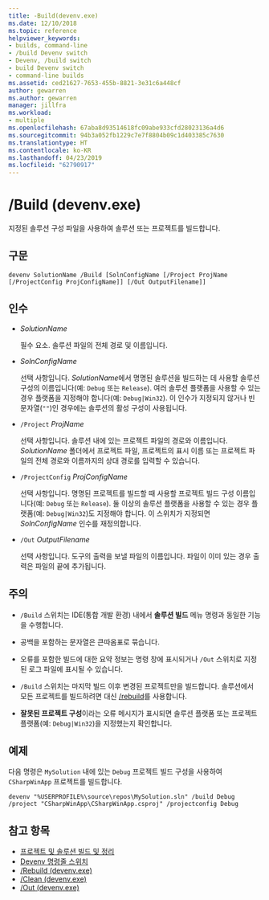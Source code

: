 ```yaml
---
title: -Build(devenv.exe)
ms.date: 12/10/2018
ms.topic: reference
helpviewer_keywords:
- builds, command-line
- /build Devenv switch
- Devenv, /build switch
- build Devenv switch
- command-line builds
ms.assetid: ced21627-7653-455b-8821-3e31c6a448cf
author: gewarren
ms.author: gewarren
manager: jillfra
ms.workload:
- multiple
ms.openlocfilehash: 67aba8d93514618fc09abe933cfd28023136a4d6
ms.sourcegitcommit: 94b3a052fb1229c7e7f8804b09c1d403385c7630
ms.translationtype: HT
ms.contentlocale: ko-KR
ms.lasthandoff: 04/23/2019
ms.locfileid: "62790917"
---
```

# <a name="build-devenvexe"></a>/Build (devenv.exe)

지정된 솔루션 구성 파일을 사용하여 솔루션 또는 프로젝트를 빌드합니다.

## <a name="syntax"></a>구문

```shell
devenv SolutionName /Build [SolnConfigName [/Project ProjName [/ProjectConfig ProjConfigName]] [/Out OutputFilename]]
```

## <a name="arguments"></a>인수

- *SolutionName*

  필수 요소. 솔루션 파일의 전체 경로 및 이름입니다.

- *SolnConfigName*

  선택 사항입니다. *SolutionName*에서 명명된 솔루션을 빌드하는 데 사용할 솔루션 구성의 이름입니다(예: `Debug` 또는 `Release`). 여러 솔루션 플랫폼을 사용할 수 있는 경우 플랫폼을 지정해야 합니다(예: `Debug|Win32`). 이 인수가 지정되지 않거나 빈 문자열(`""`)인 경우에는 솔루션의 활성 구성이 사용됩니다.

- `/Project` *ProjName*

  선택 사항입니다. 솔루션 내에 있는 프로젝트 파일의 경로와 이름입니다. *SolutionName* 폴더에서 프로젝트 파일, 프로젝트의 표시 이름 또는 프로젝트 파일의 전체 경로와 이름까지의 상대 경로를 입력할 수 있습니다.

- `/ProjectConfig` *ProjConfigName*

  선택 사항입니다. 명명된 프로젝트를 빌드할 때 사용할 프로젝트 빌드 구성 이름입니다(예: `Debug` 또는 `Release`). 둘 이상의 솔루션 플랫폼을 사용할 수 있는 경우 플랫폼(예: `Debug|Win32`)도 지정해야 합니다. 이 스위치가 지정되면 *SolnConfigName* 인수를 재정의합니다.

- `/Out` *OutputFilename*

  선택 사항입니다. 도구의 출력을 보낼 파일의 이름입니다. 파일이 이미 있는 경우 출력은 파일의 끝에 추가됩니다.

## <a name="remarks"></a>주의

- `/Build` 스위치는 IDE(통합 개발 환경) 내에서 **솔루션 빌드** 메뉴 명령과 동일한 기능을 수행합니다.

- 공백을 포함하는 문자열은 큰따옴표로 묶습니다.

- 오류를 포함한 빌드에 대한 요약 정보는 명령 창에 표시되거나 `/Out` 스위치로 지정된 로그 파일에 표시될 수 있습니다.

- `/Build` 스위치는 마지막 빌드 이후 변경된 프로젝트만을 빌드합니다. 솔루션에서 모든 프로젝트를 빌드하려면 대신 [/rebuild](../../ide/reference/rebuild-devenv-exe.md)를 사용합니다.

- **잘못된 프로젝트 구성**이라는 오류 메시지가 표시되면 솔루션 플랫폼 또는 프로젝트 플랫폼(예: `Debug|Win32`)을 지정했는지 확인합니다.

## <a name="example"></a>예제

다음 명령은 `MySolution` 내에 있는 `Debug` 프로젝트 빌드 구성을 사용하여 `CSharpWinApp` 프로젝트를 빌드합니다.

```shell
devenv "%USERPROFILE%\source\repos\MySolution.sln" /build Debug /project "CSharpWinApp\CSharpWinApp.csproj" /projectconfig Debug
```

## <a name="see-also"></a>참고 항목

- [프로젝트 및 솔루션 빌드 및 정리](../../ide/building-and-cleaning-projects-and-solutions-in-visual-studio.md)
- [Devenv 명령줄 스위치](../../ide/reference/devenv-command-line-switches.md)
- [/Rebuild (devenv.exe)](../../ide/reference/rebuild-devenv-exe.md)
- [/Clean (devenv.exe)](../../ide/reference/clean-devenv-exe.md)
- [/Out (devenv.exe)](../../ide/reference/out-devenv-exe.md)
